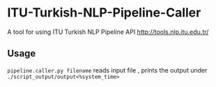 # ITU-Turkish-NLP-Pipeline-Caller
 A tool for using ITU Turkish NLP Pipeline API <http://tools.nlp.itu.edu.tr/>

## Usage
`pipeline.caller.py filename`
reads input file <filename>, prints the output under `./script_output/output<%system_time>`
